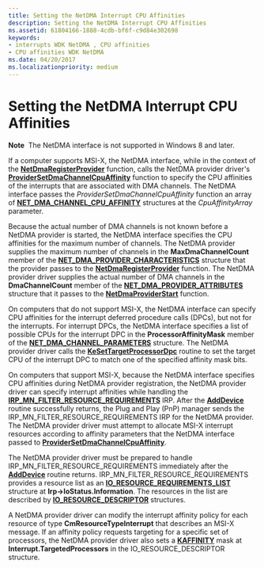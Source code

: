 ```yaml
---
title: Setting the NetDMA Interrupt CPU Affinities
description: Setting the NetDMA Interrupt CPU Affinities
ms.assetid: 61804166-1888-4cdb-bf6f-c9d84e302698
keywords:
- interrupts WDK NetDMA , CPU affinities
- CPU affinities WDK NetDMA
ms.date: 04/20/2017
ms.localizationpriority: medium
---
```


# Setting the NetDMA Interrupt CPU Affinities


**Note**  The NetDMA interface is not supported in Windows 8 and later.

 




If a computer supports MSI-X, the NetDMA interface, while in the context of the [**NetDmaRegisterProvider**](https://msdn.microsoft.com/library/windows/hardware/ff568336) function, calls the NetDMA provider driver's [**ProviderSetDmaChannelCpuAffinity**](https://msdn.microsoft.com/library/windows/hardware/ff570402) function to specify the CPU affinities of the interrupts that are associated with DMA channels. The NetDMA interface passes the *ProviderSetDmaChannelCpuAffinity* function an array of [**NET\_DMA\_CHANNEL\_CPU\_AFFINITY**](https://msdn.microsoft.com/library/windows/hardware/ff568731) structures at the *CpuAffinityArray* parameter.

Because the actual number of DMA channels is not known before a NetDMA provider is started, the NetDMA interface specifies the CPU affinities for the maximum number of channels. The NetDMA provider supplies the maximum number of channels in the **MaxDmaChannelCount** member of the [**NET\_DMA\_PROVIDER\_CHARACTERISTICS**](https://msdn.microsoft.com/library/windows/hardware/ff568738) structure that the provider passes to the [**NetDmaRegisterProvider**](https://msdn.microsoft.com/library/windows/hardware/ff568336) function. The NetDMA provider driver supplies the actual number of DMA channels in the **DmaChannelCount** member of the [**NET\_DMA\_PROVIDER\_ATTRIBUTES**](https://msdn.microsoft.com/library/windows/hardware/ff568737) structure that it passes to the [**NetDmaProviderStart**](https://msdn.microsoft.com/library/windows/hardware/ff568334) function.

On computers that do not support MSI-X, the NetDMA interface can specify CPU affinities for the interrupt deferred procedure calls (DPCs), but not for the interrupts. For interrupt DPCs, the NetDMA interface specifies a list of possible CPUs for the interrupt DPC in the **ProcessorAffinityMask** member of the [**NET\_DMA\_CHANNEL\_PARAMETERS**](https://msdn.microsoft.com/library/windows/hardware/ff568732) structure. The NetDMA provider driver calls the [**KeSetTargetProcessorDpc**](https://msdn.microsoft.com/library/windows/hardware/ff553278) routine to set the target CPU of the interrupt DPC to match one of the specified affinity mask bits.

On computers that support MSI-X, because the NetDMA interface specifies CPU affinities during NetDMA provider registration, the NetDMA provider driver can specify interrupt affinities while handling the [**IRP\_MN\_FILTER\_RESOURCE\_REQUIREMENTS**](https://msdn.microsoft.com/library/windows/hardware/ff550874) IRP. After the [**AddDevice**](https://msdn.microsoft.com/library/windows/hardware/ff540521) routine successfully returns, the Plug and Play (PnP) manager sends the IRP\_MN\_FILTER\_RESOURCE\_REQUIREMENTS IRP for the NetDMA provider. The NetDMA provider driver must attempt to allocate MSI-X interrupt resources according to affinity parameters that the NetDMA interface passed to [**ProviderSetDmaChannelCpuAffinity**](https://msdn.microsoft.com/library/windows/hardware/ff570402).

The NetDMA provider driver must be prepared to handle IRP\_MN\_FILTER\_RESOURCE\_REQUIREMENTS immediately after the [**AddDevice**](https://msdn.microsoft.com/library/windows/hardware/ff540521) routine returns. IRP\_MN\_FILTER\_RESOURCE\_REQUIREMENTS provides a resource list as an [**IO\_RESOURCE\_REQUIREMENTS\_LIST**](https://msdn.microsoft.com/library/windows/hardware/ff550609) structure at **Irp-&gt;IoStatus.Information**. The resources in the list are described by [**IO\_RESOURCE\_DESCRIPTOR**](https://msdn.microsoft.com/library/windows/hardware/ff550598) structures.

A NetDMA provider driver can modify the interrupt affinity policy for each resource of type **CmResourceTypeInterrupt** that describes an MSI-X message. If an affinity policy requests targeting for a specific set of processors, the NetDMA provider driver also sets a [**KAFFINITY**](https://docs.microsoft.com/windows-hardware/drivers/kernel/interrupt-affinity-and-priority#about-kaffinity) mask at **Interrupt.TargetedProcessors** in the IO\_RESOURCE\_DESCRIPTOR structure.

 

 





